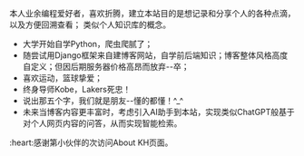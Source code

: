 本人业余编程爱好者，喜欢折腾，建立本站目的是想记录和分享个人的各种点滴，以及方便回溯查看；
类似个人知识库的概念。

- 大学开始自学Python，爬虫爬腻了；
- 随尝试用Django框架来自建博客网站，自学前后端知识；博客整体风格高度自定义；但因后期服务器价格高昂而放弃--卒；
- 喜欢运动，篮球挚爱；
- 终身导师Kobe，Lakers死忠！
- 说出那五个字，我们就是朋友--懂的都懂！^_^
- 未来当博客内容更丰富时，考虑引入AI助手到本站，实现类似ChatGPT般基于对个人网页内容的问答，从而实现智能检索。

<span id="busuanzi">
:heart:感谢第<span></span>小伙伴的<span></span>次访问About KH页面。
</span>
<!-- ##{"script":"<script>document.getElementById('user-content-busuanzi').id='busuanzi_container_site_uv';busuanzi=document.getElementById('busuanzi_container_site_uv');busuanzi.style.display='inline';busuanzi.childNodes[1].id='busuanzi_value_site_uv';busuanzi.childNodes[3].id='busuanzi_value_site_pv';</script><script async src='//busuanzi.ibruce.info/busuanzi/2.3/busuanzi.pure.mini.js'></script>","style":"<style>#busuanzi_value_site_uv{color:red}#busuanzi_value_site_pv{color:red}</style>"}## -->